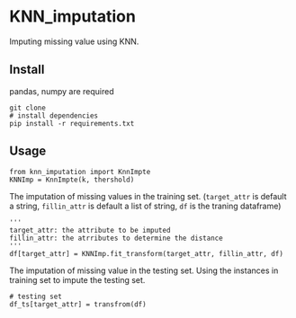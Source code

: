 # KNN_imputation
Imputing missing value using KNN.
## Install
pandas, numpy are required

```
git clone 
# install dependencies
pip install -r requirements.txt
```
## Usage
```
from knn_imputation import KnnImpte
KNNImp = KnnImpte(k, thershold)
```
The imputation of missing values in the training set.
(```target_attr``` is default a string, ```fillin_attr``` is default a list of string, ```df``` is the traning dataframe)
```
'''
target_attr: the attribute to be imputed
fillin_attr: the atrributes to determine the distance
'''
df[target_attr] = KNNImp.fit_transform(target_attr, fillin_attr, df)
```
The imputation of missing value in the testing set. Using the instances in training set to impute the testing set.
```
# testing set
df_ts[target_attr] = transfrom(df)
```

